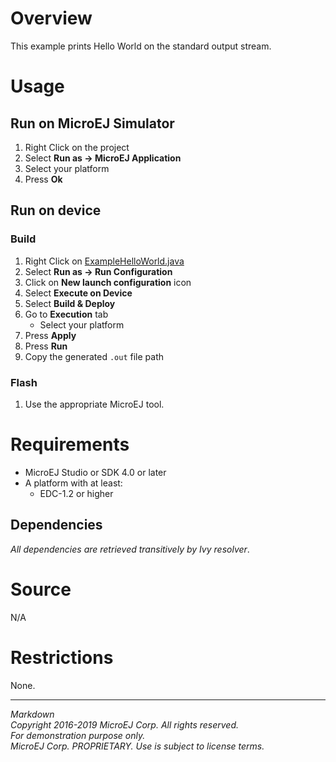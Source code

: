# Overview

This example prints Hello World on the standard output stream.

# Usage

## Run on MicroEJ Simulator

1. Right Click on the project
1. Select **Run as -> MicroEJ Application**
1. Select your platform 
1. Press **Ok**


## Run on device

### Build

1. Right Click on [ExampleHelloWorld.java](src/main/java/com/microej/example/foundation/edc/helloworld/ExampleHelloWorld.java)
1. Select **Run as -> Run Configuration** 
1. Click on **New launch configuration** icon
1. Select **Execute on Device**
1. Select **Build & Deploy**
1. Go to **Execution** tab
	* Select your platform 
1. Press **Apply**
1. Press **Run**
1. Copy the generated `.out` file path

### Flash

1. Use the appropriate MicroEJ tool.

# Requirements

* MicroEJ Studio or SDK 4.0 or later
* A platform with at least:
	* EDC-1.2 or higher

## Dependencies

_All dependencies are retrieved transitively by Ivy resolver_.

# Source

N/A

# Restrictions

None. 

---  
_Markdown_   
_Copyright 2016-2019 MicroEJ Corp. All rights reserved._   
_For demonstration purpose only._   
_MicroEJ Corp. PROPRIETARY. Use is subject to license terms._  